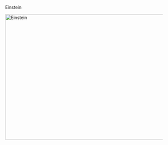 
Einstein

<img src="https://cdn-images-1.medium.com/max/1200/1*B_bd4RYytGcw3ipAoJEJbg.jpeg" alt="Einstein" height="400" width="600">

